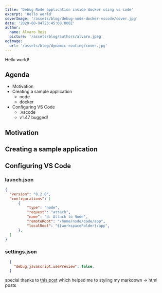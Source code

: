 ```yaml
---
title: 'Debug Node application inside docker using vs code'
excerpt: 'Hello world'
coverImage: '/assets/blog/debug-node-docker-vscode/cover.jpg'
date: '2020-08-04T23:45:00.000Z'
author:
  name: Álvaro Reis
  picture: '/assets/blog/authors/alvaro.jpeg'
ogImage:
  url: '/assets/blog/dynamic-routing/cover.jpg'
---
```


Hello world!

## Agenda
- Motivation
- Creating a sample application
  - node
  - docker
- Configuring VS Code
  - .vscode
  - v1.47 bugged!

## Motivation

## Creating a sample application
## Configuring VS Code
### launch.json
```json
{    
  "version": "0.2.0",
  "configurations": [
      {
          "type": "node",
          "request": "attach",
          "name": "d: Attach to Node",
          "remoteRoot": "/home/node/code/app",
          "localRoot": "${workspaceFolder}/app",            
      },        
  ]
}
```

### settings.json
```json
  {
    "debug.javascript.usePreview": false,
  }
```

special thanks to [this post](https://tjaddison.com/blog/2019/08/styling-markdown-tailwind-gatsby/) which helped me to styling my markdown -> html posts